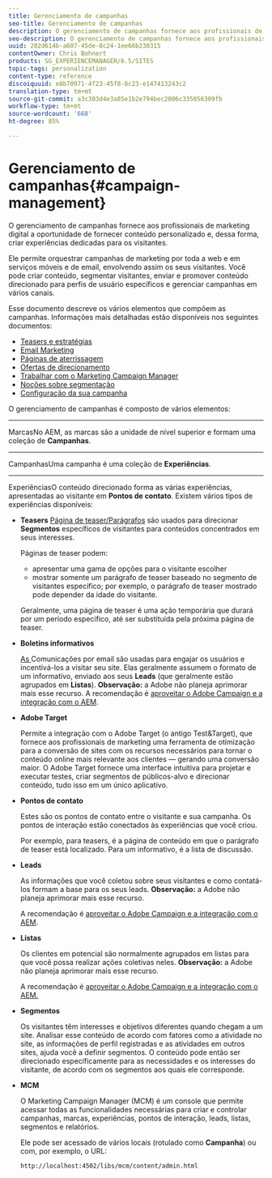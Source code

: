 ```yaml
---
title: Gerenciamento de campanhas
seo-title: Gerenciamento de campanhas
description: O gerenciamento de campanhas fornece aos profissionais de marketing digital a oportunidade de fornecer conteúdo personalizado e, dessa forma, criar experiências dedicadas para os visitantes. Ele permite orquestrar campanhas de marketing por toda a web e em serviços móveis e de email, envolvendo assim os seus visitantes.
seo-description: O gerenciamento de campanhas fornece aos profissionais de marketing digital a oportunidade de fornecer conteúdo personalizado e, dessa forma, criar experiências dedicadas para os visitantes. Ele permite orquestrar campanhas de marketing por toda a web e em serviços móveis e de email, envolvendo assim os seus visitantes.
uuid: 202d614b-a607-45de-8c24-1ee66b230315
contentOwner: Chris Bohnert
products: SG_EXPERIENCEMANAGER/6.5/SITES
topic-tags: personalization
content-type: reference
discoiquuid: e8b70971-4f23-45f8-8c23-e147413243c2
translation-type: tm+mt
source-git-commit: a3c303d4e3a85e1b2e794bec2006c335056309fb
workflow-type: tm+mt
source-wordcount: '668'
ht-degree: 85%

---
```



# Gerenciamento de campanhas{#campaign-management}

O gerenciamento de campanhas fornece aos profissionais de marketing digital a oportunidade de fornecer conteúdo personalizado e, dessa forma, criar experiências dedicadas para os visitantes.

Ele permite orquestrar campanhas de marketing por toda a web e em serviços móveis e de email, envolvendo assim os seus visitantes. Você pode criar conteúdo, segmentar visitantes, enviar e promover conteúdo direcionado para perfis de usuário específicos e gerenciar campanhas em vários canais.

Esse documento descreve os vários elementos que compõem as campanhas. Informações mais detalhadas estão disponíveis nos seguintes documentos:

* [Teasers e estratégias](/help/sites-classic-ui-authoring/classic-personalization-campaigns-teasers-strategy.md)
* [Email Marketing](/help/sites-classic-ui-authoring/classic-personalization-campaigns-email.md)
* [Páginas de aterrissagem](/help/sites-classic-ui-authoring/classic-personalization-campaigns-landingpage.md)
* [Ofertas de direcionamento](/help/sites-classic-ui-authoring/classic-personalization-campaigns-target-offers.md)
* [Trabalhar com o Marketing Campaign Manager](/help/sites-classic-ui-authoring/classic-personalization-campaigns-mktg-manager.md)
* [Noções sobre segmentação](/help/sites-classic-ui-authoring/classic-personalization-campaigns-segmentation.md)
* [Configuração da sua campanha](/help/sites-classic-ui-authoring/classic-personalization-campaigns-setting-up-your.md)

O gerenciamento de campanhas é composto de vários elementos:

* ****
MarcasNo AEM, as marcas são a unidade de nível superior e formam uma coleção de 
**Campanhas**.

* ****
CampanhasUma campanha é uma coleção de 
**Experiências**.

* ****
ExperiênciasO conteúdo direcionado forma as várias experiências, apresentadas ao visitante em 
**Pontos de contato**. Existem vários tipos de experiências disponíveis:

   * **Teasers**
      [Página de teaser/Parágrafos](#teasers) são usados para direcionar **Segmentos** específicos de visitantes para conteúdos concentrados em seus interesses.

      Páginas de teaser podem:

      * apresentar uma gama de opções para o visitante escolher
      * mostrar somente um parágrafo de teaser baseado no segmento de visitantes específico; por exemplo, o parágrafo de teaser mostrado pode depender da idade do visitante.

      Geralmente, uma página de teaser é uma ação temporária que durará por um período específico, até ser substituída pela próxima página de teaser.

   * **Boletins informativos**

      [As ](#emailmarketing) Comunicações por email são usadas para engajar os usuários e incentivá-los a visitar seu site. Elas geralmente assumem o formato de um informativo, enviado aos seus **Leads** (que geralmente estão agrupados em **Listas**). **Observação:** a Adobe não planeja aprimorar mais esse recurso. A recomendação é [aproveitar o Adobe Campaign e a integração com o AEM](/help/sites-administering/campaign.md).

   * **Adobe Target**

      Permite a integração com o Adobe Target (o antigo Test&amp;Target), que fornece aos profissionais de marketing uma ferramenta de otimização para a conversão de sites com os recursos necessários para tornar o conteúdo online mais relevante aos clientes — gerando uma conversão maior. O Adobe Target fornece uma interface intuitiva para projetar e executar testes, criar segmentos de públicos-alvo e direcionar conteúdo, tudo isso em um único aplicativo.


* **Pontos de contato**

   Estes são os pontos de contato entre o visitante e sua campanha. Os pontos de interação estão conectados às experiências que você criou.

   Por exemplo, para teasers, é a página de conteúdo em que o parágrafo de teaser está localizado. Para um informativo, é a lista de discussão.

* **Leads**

    As informações que você coletou sobre seus visitantes e como contatá-los formam a base para os seus leads. **Observação:** a Adobe não planeja aprimorar mais esse recurso.

   A recomendação é [aproveitar o Adobe Campaign e a integração com o AEM](/help/sites-administering/campaign.md).

* **Listas**

   Os clientes em potencial são normalmente agrupados em listas para que você possa realizar ações coletivas neles. **Observação:** a Adobe não planeja aprimorar mais esse recurso.

   A recomendação é [aproveitar o Adobe Campaign e a integração com o AEM.](/help/sites-administering/campaign.md)

* **Segmentos**

   Os visitantes têm interesses e objetivos diferentes quando chegam a um site. Analisar esse conteúdo de acordo com fatores como a atividade no site, as informações de perfil registradas e as atividades em outros sites, ajuda você a definir segmentos. O conteúdo pode então ser direcionado especificamente para as necessidades e os interesses do visitante, de acordo com os segmentos aos quais ele corresponde.

* **MCM**

   O Marketing Campaign Manager (MCM) é um console que permite acessar todas as funcionalidades necessárias para criar e controlar campanhas, marcas, experiências, pontos de interação, leads, listas, segmentos e relatórios.

   Ele pode ser acessado de vários locais (rotulado como **Campanha**) ou com, por exemplo, o URL:

   `http://localhost:4502/libs/mcm/content/admin.html`

